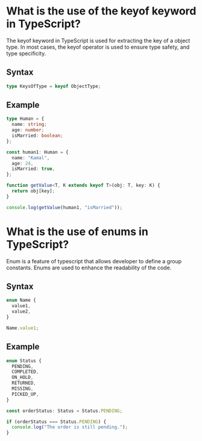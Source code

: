 # What is the use of the keyof keyword in TypeScript?

The keyof keyword in TypeScript is used for extracting the key of a object type. In most cases, the keyof operator is used to ensure type safety, and type specificity.

## Syntax

```ts
type KeysOfType = keyof ObjectType;
```

## Example

```ts
type Human = {
  name: string;
  age: number;
  isMarried: boolean;
};

const human1: Human = {
  name: "Kamal",
  age: 24,
  isMarried: true,
};

function getValue<T, K extends keyof T>(obj: T, key: K) {
  return obj[key];
}

console.log(getValue(human1, "isMarried"));
```

# What is the use of enums in TypeScript?

Enum is a feature of typescript that allows developer to define a group constants. Enums are used to enhance the readability of the code.

## Syntax

```ts
enum Name {
  value1,
  value2,
}

Name.value1;
```

## Example

```ts
enum Status {
  PENDING,
  COMPLETED,
  ON_HOLD,
  RETURNED,
  MISSING,
  PICKED_UP,
}

const orderStatus: Status = Status.PENDING;

if (orderStatus === Status.PENDING) {
  console.log("The order is still pending.");
}
```
